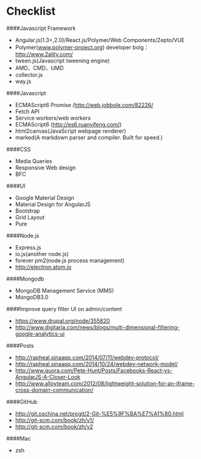Checklist
=========

####Javascript Framework
- Angular.js(1.3+,2.0)/React.js/Polymer/Web Components/Zepto/VUE
- Polymer(www.polymer-project.org) developer bolg：http://www.2ality.com/
- tween.js(Javascript tweening engine)
- AMD、CMD、UMD
- collector.js
- way.js

####Javascript
- ECMAScript6 Promise /http://web.jobbole.com/82226/
- Fetch API
- Service workers/web workers
- ECMAScript6 (http://es6.ruanyifeng.com/)
- html2canvas(JavaScript webpage renderer)
- marked(A markdown parser and compiler. Built for speed.)

####CSS
- Media Queries
- Responsive Web design
- BFC

####UI
- Google Material Design
- Material Design for AngularJS
- Bootstrap
- Grid Layout
- Pure

####Node.js
- Express.js
- io.js(another node.js)
- forever pm2(node.js process management)
- http://electron.atom.io

####Mongodb
- MongoDB Management Service (MMS)
- MongoDB3.0

####Improve query filter UI on admin/content
- https://www.drupal.org/node/355820
- http://www.digitaria.com/news/blogs/multi-dimensional-filtering-google-analytics-ui

####Posts
- http://rapheal.sinaapp.com/2014/07/11/webdev-protocol/
- http://rapheal.sinaapp.com/2014/10/24/webdev-network-model/
- http://www.quora.com/Pete-Hunt/Posts/Facebooks-React-vs-AngularJS-A-Closer-Look
- http://www.alloyteam.com/2012/08/lightweight-solution-for-an-iframe-cross-domain-communication/

####GitHub
- http://git.oschina.net/progit/2-Git-%E5%9F%BA%E7%A1%80.html
- http://git-scm.com/book/zh/v1/
- http://git-scm.com/book/zh/v2

####Mac
- zsh
